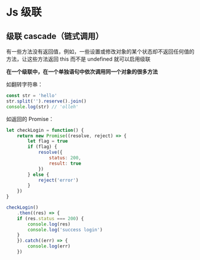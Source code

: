 # Js 级联

## 级联 cascade（链式调用）

有一些方法没有返回值，例如，一些设置或修改对象的某个状态却不返回任何值的方法，让这些方法返回 this 而不是 undefined 就可以启用级联

**在一个级联中，在一个单独语句中依次调用同一个对象的很多方法**

如翻转字符串：

```js
const str = 'hello'
str.split('').reserve().join()
console.log(str) // 'olleh'
```



如返回的 Promise：

```js
let checkLogin = function() {
	return new Promise((resolve, reject) => {
		let flag = true
		if (flag) {
			resolve({
				status: 200,
				result: true
			})
		} else {
			reject('error')
		}
	})
}

checkLogin()
    .then((res) => {
	if (res.status === 200) {
		console.log(res)
		console.log('success login')
	}
	}).catch((err) => {
		console.log(err)
	})

```



